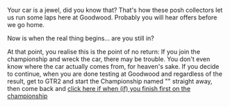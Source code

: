 Your car is a jewel, did you know that? That's how these posh collectors let us run some laps here at Goodwood. Probably you will hear offers before we go home.


Now is when the real thing begins... are you still in?

At that point, you realise this is the point of no return: If you join the championship and wreck the car, there may be trouble. You don't even know where the car actually comes from, for heaven's sake.
If you decide to continue, when you are done testing at Goodwood and regardless of the result, get to GTR2 and start the Championship named "" straight away, then come back and [click here if when (if) you finish first on the championship](./1050.md)
